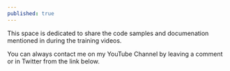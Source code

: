 ```yaml
---
published: true
---
```

This space is dedicated to share the code samples and documenation mentioned in during the training videos.

You can always contact me on my YouTube Channel by leaving a comment or in Twitter from the link below.
